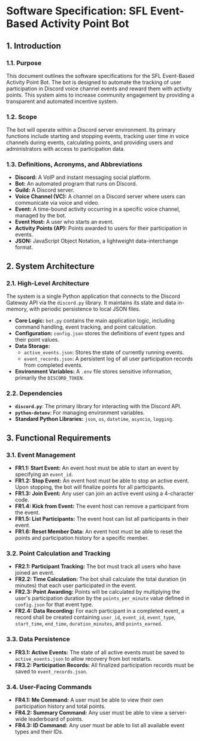 # Software Specification: SFL Event-Based Activity Point Bot

## 1. Introduction

### 1.1. Purpose
This document outlines the software specifications for the SFL Event-Based Activity Point Bot. The bot is designed to automate the tracking of user participation in Discord voice channel events and reward them with activity points. This system aims to increase community engagement by providing a transparent and automated incentive system.

### 1.2. Scope
The bot will operate within a Discord server environment. Its primary functions include starting and stopping events, tracking user time in voice channels during events, calculating points, and providing users and administrators with access to participation data.

### 1.3. Definitions, Acronyms, and Abbreviations
- **Discord:** A VoIP and instant messaging social platform.
- **Bot:** An automated program that runs on Discord.
- **Guild:** A Discord server.
- **Voice Channel (VC):** A channel on a Discord server where users can communicate via voice and video.
- **Event:** A time-bound activity occurring in a specific voice channel, managed by the bot.
- **Event Host:** A user who starts an event.
- **Activity Points (AP):** Points awarded to users for their participation in events.
- **JSON:** JavaScript Object Notation, a lightweight data-interchange format.

## 2. System Architecture

### 2.1. High-Level Architecture
The system is a single Python application that connects to the Discord Gateway API via the `discord.py` library. It maintains its state and data in-memory, with periodic persistence to local JSON files.

- **Core Logic:** `bot.py` contains the main application logic, including command handling, event tracking, and point calculation.
- **Configuration:** `config.json` stores the definitions of event types and their point values.
- **Data Storage:**
    - `active_events.json`: Stores the state of currently running events.
    - `event_records.json`: A persistent log of all user participation records from completed events.
- **Environment Variables:** A `.env` file stores sensitive information, primarily the `DISCORD_TOKEN`.

### 2.2. Dependencies
- **`discord.py`**: The primary library for interacting with the Discord API.
- **`python-dotenv`**: For managing environment variables.
- **Standard Python Libraries:** `json`, `os`, `datetime`, `asyncio`, `logging`.

## 3. Functional Requirements

### 3.1. Event Management
- **FR1.1: Start Event:** An event host must be able to start an event by specifying an `event_id`.
- **FR1.2: Stop Event:** An event host must be able to stop an active event. Upon stopping, the bot will finalize points for all participants.
- **FR1.3: Join Event:** Any user can join an active event using a 4-character code.
- **FR1.4: Kick from Event:** The event host can remove a participant from the event.
- **FR1.5: List Participants:** The event host can list all participants in their event.
- **FR1.6: Reset Member Data:** An event host must be able to reset the points and participation history for a specific member.

### 3.2. Point Calculation and Tracking
- **FR2.1: Participant Tracking:** The bot must track all users who have joined an event.
- **FR2.2: Time Calculation:** The bot shall calculate the total duration (in minutes) that each user participated in the event.
- **FR2.3: Point Awarding:** Points will be calculated by multiplying the user's participation duration by the `points_per_minute` value defined in `config.json` for that event type.
- **FR2.4: Data Recording:** For each participant in a completed event, a record shall be created containing `user_id`, `event_id`, `event_type`, `start_time`, `end_time`, `duration_minutes`, and `points_earned`.

### 3.3. Data Persistence
- **FR3.1: Active Events:** The state of all active events must be saved to `active_events.json` to allow recovery from bot restarts.
- **FR3.2: Participation Records:** All finalized participation records must be saved to `event_records.json`.

### 3.4. User-Facing Commands
- **FR4.1: Me Command:** A user must be able to view their own participation history and total points.
- **FR4.2: Summary Command:** Any user must be able to view a server-wide leaderboard of points.
- **FR4.3: ID Command:** Any user must be able to list all available event types and their IDs.
